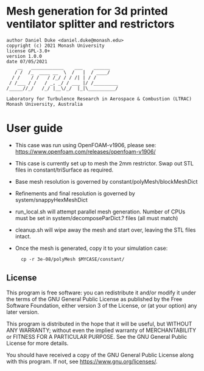 # Mesh generation for 3d printed ventilator splitter and restrictors

    author Daniel Duke <daniel.duke@monash.edu>
    copyright (c) 2021 Monash University
    license GPL-3.0+
    version 1.0.0
    date 07/05/2021
        __   ____________    ___    ______
       / /  /_  ____ __  \  /   |  / ____/
      / /    / /   / /_/ / / /| | / /
     / /___ / /   / _, _/ / ___ |/ /_________
    /_____//_/   /_/ |__\/_/  |_|\__________/

    Laboratory for Turbulence Research in Aerospace & Combustion (LTRAC)
    Monash University, Australia

# User guide

- This case was run using OpenFOAM-v1906, please see: https://www.openfoam.com/releases/openfoam-v1906/

- This case is currently set up to mesh the 2mm restrictor. Swap out STL files in constant/triSurface as required.

- Base mesh resolution is governed by constant/polyMesh/blockMeshDict

- Refinements and final resolution is governed by system/snappyHexMeshDict

- run_local.sh will attempt parallel mesh generation. Number of CPUs must be set in system/decomposeParDict.? files (all must match)

- cleanup.sh will wipe away the mesh and start over, leaving the STL files intact.

- Once the mesh is generated, copy it to your simulation case:

        cp -r 3e-08/polyMesh $MYCASE/constant/

## License

This program is free software: you can redistribute it and/or modify it under the terms of the GNU General Public License as published by the Free Software Foundation, either version 3 of the License, or (at your option) any later version.

This program is distributed in the hope that it will be useful, but WITHOUT ANY WARRANTY; without even the implied warranty of MERCHANTABILITY or FITNESS FOR A PARTICULAR PURPOSE.  See the GNU General Public License for more details.

You should have received a copy of the GNU General Public License along with this program.  If not, see <https://www.gnu.org/licenses/>.
